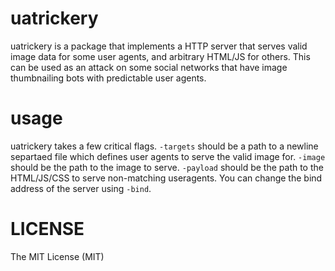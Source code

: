 # uatrickery

uatrickery is a package that implements a HTTP server that serves valid image data for some user agents, and arbitrary HTML/JS for others. This can be used as an attack on some social networks that have image thumbnailing bots with predictable user agents.

# usage

uatrickery takes a few critical flags. `-targets` should be a path to a newline separtaed file which defines user agents to serve the valid image for. `-image` should be the path to the image to serve. `-payload` should be the path to the HTML/JS/CSS to serve non-matching useragents. You can change the bind address of the server using `-bind`.

# LICENSE

The MIT License (MIT)
